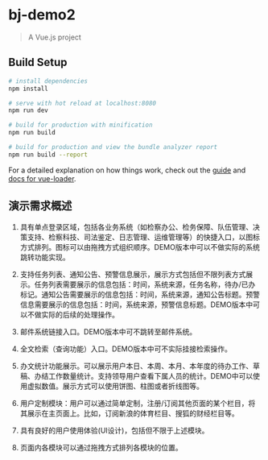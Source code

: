 # bj-demo2

> A Vue.js project

## Build Setup

``` bash
# install dependencies
npm install

# serve with hot reload at localhost:8080
npm run dev

# build for production with minification
npm run build

# build for production and view the bundle analyzer report
npm run build --report
```

For a detailed explanation on how things work, check out the [guide](http://vuejs-templates.github.io/webpack/) and [docs for vue-loader](http://vuejs.github.io/vue-loader).

## 演示需求概述

1. 具有单点登录区域，包括各业务系统（如检察办公、检务保障、队伍管理、决策支持、检察科技、司法鉴定、日志管理、运维管理等）的快捷入口，以图标方式排列。图标可以由拖拽方式组织顺序。DEMO版本中可以不做实际的系统跳转功能实现。

2. 支持任务列表、通知公告、预警信息展示，展示方式包括但不限列表方式展示。任务列表需要展示的信息包括：时间，系统来源，任务名称，待办/已办标记。通知公告需要展示的信息包括：时间，系统来源，通知公告标题。预警信息需要展示的信息包括：时间，系统来源，预警信息标题。DEMO版本中可以不做实际的后续的处理操作。

3. 邮件系统链接入口。DEMO版本中可不跳转至邮件系统。

4. 全文检索（查询功能）入口。DEMO版本中可不实际挂接检索操作。

5. 办文统计功能展示。可以展示用户本日、本周、本月、本年度的待办工作、草稿、办结工作数量统计。支持领导用户查看下属人员的统计。DEMO中可以使用虚拟数值。展示方式可以使用饼图、柱图或者折线图等。

6. 用户定制模块：用户可以通过简单定制，注册/订阅其他页面的某个栏目，将其展示在主页面上。比如，订阅新浪的体育栏目、搜狐的财经栏目等。

7. 具有良好的用户使用体验(UI设计)，包括但不限于上述模块。

8. 页面内各模块可以通过拖拽方式排列各模块的位置。